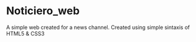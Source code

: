# Noticiero_web
A simple web created for a news channel.   Created using simple sintaxis of HTML5 &amp; CSS3
